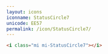 ```yaml
---
layout: icons
iconname: StatusCircle7
unicode: EE57
permalink: /icon/StatusCircle7/
---
```


``` html
<i class="mi mi-StatusCircle7"></i>
```
